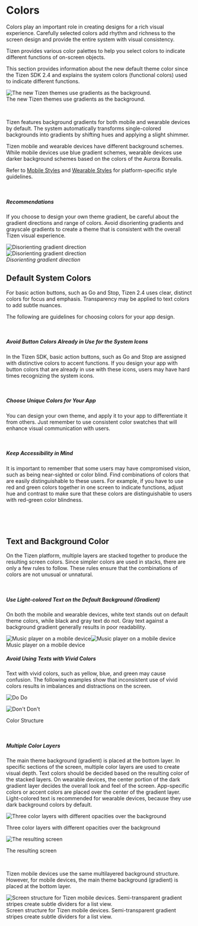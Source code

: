 # Colors

Colors play an important role in creating designs for a rich visual experience. Carefully selected colors add rhythm and richness to the screen design and provide the entire system with visual consistency.

Tizen provides various color palettes to help you select colors to indicate different functions of on-screen objects.

This section provides information about the new default theme color since the Tizen SDK 2.4 and explains the system colors (functional colors) used to indicate different functions.

![The new Tizen themes use gradients as the background.](./media/2.4_a-200x198.png)  
The new Tizen themes use gradients as the background.


 

Tizen features background gradients for both mobile and wearable devices by default. The system automatically transforms single-colored backgrounds into gradients by shifting hues and applying a slight shimmer.

Tizen mobile and wearable devices have different background schemes. While mobile devices use blue gradient schemes, wearable devices use darker background schemes based on the colors of the Aurora Borealis.

Refer to [Mobile Styles](../../mobile/styles.md) and [Wearable Styles](../../wearable/styles.md) for platform-specific style guidelines.

 

##### Recommendations

If you choose to design your own theme gradient, be careful about the gradient directions and range of colors. Avoid disorienting gradients and grayscale gradients to create a theme that is consistent with the overall Tizen visual experience.


![Disorienting gradient direction](media/2.4_d-200x200.png)  
![Disorienting gradient direction](media/2.4_c-200x199.png)  
*Disorienting gradient direction*




## Default System Colors

For basic action buttons, such as Go and Stop, Tizen 2.4 uses clear, distinct colors for focus and emphasis. Transparency may be applied to text colors to add subtle nuances.

The following are guidelines for choosing colors for your app design.

 

##### Avoid Button Colors Already in Use for the System Icons

In the Tizen SDK, basic action buttons, such as Go and Stop are assigned with distinctive colors to accent functions. If you design your app with button colors that are already in use with these icons, users may have hard times recognizing the system icons.

 

##### Choose Unique Colors for Your App

You can design your own theme, and apply it to your app to differentiate it from others. Just remember to use consistent color swatches that will enhance visual communication with users.

 

##### Keep Accessibility in Mind

It is important to remember that some users may have compromised vision, such as being near-sighted or color blind. Find combinations of colors that are easily distinguishable to these users. For example, if you have to use red and green colors together in one screen to indicate functions, adjust hue and contrast to make sure that these colors are distinguishable to users with red-green color blindness.

 

 

## Text and Background Color

On the Tizen platform, multiple layers are stacked together to produce the resulting screen colors. Since simpler colors are used in stacks, there are only a few rules to follow. These rules ensure that the combinations of colors are not unusual or unnatural.

 

##### Use Light-colored Text on the Default Background (Gradient)

On both the mobile and wearable devices, white text stands out on default theme colors, while black and gray text do not. Gray text against a background gradient generally results in poor readability.


![Music player on a mobile device](media/2.4.2_a-294x360.png)![Music player on a mobile device](media/2.4.2_b-390x390.png)  
Music player on a mobile device




##### Avoid Using Texts with Vivid Colors

Text with vivid colors, such as yellow, blue, and green may cause confusion. The following examples show that inconsistent use of vivid colors results in imbalances and distractions on the screen.



![Do](media/2.4.2_c-360x445.png) Do

![Don't](media/2.4.2_d-360x445.png) Don't
 

Color Structure

 

##### Multiple Color Layers

The main theme background (gradient) is placed at the bottom layer. In specific sections of the screen, multiple color layers are used to create visual depth. Text colors should be decided based on the resulting color of the stacked layers. On wearable devices, the center portion of the dark gradient layer decides the overall look and feel of the screen. App-specific colors or accent colors are placed over the center of the gradient layer. Light-colored text is recommended for wearable devices, because they use dark background colors by default.



![Three color layers with different opacities over the background](media/2.4.3_a.png)

Three color layers with different opacities over the background


![The resulting screen](media/2.4.3_b.png)

The resulting screen


 

Tizen mobile devices use the same multilayered background structure. However, for mobile devices, the main theme background (gradient) is placed at the bottom layer.



![Screen structure for Tizen mobile devices. Semi-transparent gradient stripes create subtle dividers for a list view.](media/2.4.3_c.png)  
Screen structure for Tizen mobile devices. Semi-transparent gradient stripes create subtle dividers for a list view.

